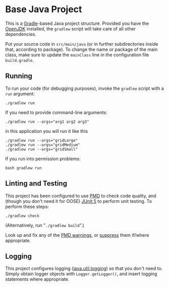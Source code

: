 Base Java Project
=================

This is a [Gradle][]-based Java project structure. Provided you have the [OpenJDK][] installed, the `gradlew` script will take care of all other dependencies.

[Java]: https://docs.oracle.com/javase/tutorial/
[Gradle]: https://gradle.org/
[OpenJDK]: https://adoptium.net/temurin/releases/

Put your source code in `src/main/java` (or in further subdirectories inside that, according to package). To change the name or package of the main class, make sure to update the `mainClass` line in the configuration file `build.gradle`.


## Running

To run your code (for debugging purposes), invoke the `gradlew` script with a `run` argument:

```
./gradlew run
```

If you need to provide command-line arguments:

```
./gradlew run --args="arg1 arg2 arg3"
```
in this application you will run it like this
```
./gradlew run --args="gridLarge"
./gradlew run --args="gridMedium"
./gradlew run --args="gridSmall"
```



If you run into permission problems:

```
bash gradlew run
```


## Linting and Testing

This project has been configured to use [PMD][] to check code quality, and (though you don't need it for OOSE) [JUnit 5][] to perform unit testing. To perform these steps:

[PMD]: https://docs.pmd-code.org/latest/
[JUnit 5]: https://junit.org/junit5/

```
./gradlew check
```

(Alternatively, run "`./gradlew build`".)

Look up and fix any of the [PMD warnings](), or [suppress][] them if/where appropriate.

[PMD warnings]: https://docs.pmd-code.org/latest/pmd_rules_java.html
[suppress]: https://docs.pmd-code.org/latest/pmd_userdocs_suppressing_warnings.html


## Logging

This project configures logging ([java.util.logging][]) so that you don't need to. Simply obtain logger objects with `Logger.getLogger()`, and insert logging statements where appropriate.

[java.util.logging]: https://docs.oracle.com/en/java/javase/21/core/java-logging-overview.html
